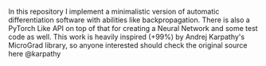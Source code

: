 In this repository I implement a minimalistic version of automatic differentiation software with abilities like backpropagation. There is also a PyTorch Like API on top of that for creating a Neural Network and some test code as well.
This work is heavily inspired (+99%) by Andrej Karpathy's MicroGrad library, so anyone interested should check the original source here @karpathy